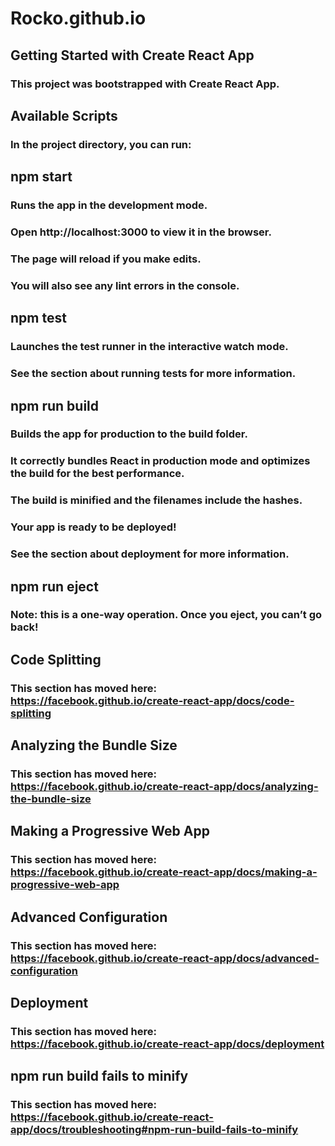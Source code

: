 # Rocko.github.io

## Getting Started with Create React App
### This project was bootstrapped with Create React App.

## Available Scripts
### In the project directory, you can run:

## npm start
### Runs the app in the development mode.
### Open http://localhost:3000 to view it in the browser.

### The page will reload if you make edits.
### You will also see any lint errors in the console.

## npm test
### Launches the test runner in the interactive watch mode.
### See the section about running tests for more information.

## npm run build
### Builds the app for production to the build folder.
### It correctly bundles React in production mode and optimizes the build for the best performance.

### The build is minified and the filenames include the hashes.
### Your app is ready to be deployed!

### See the section about deployment for more information.

## npm run eject
### Note: this is a one-way operation. Once you eject, you can’t go back!

## Code Splitting
### This section has moved here: https://facebook.github.io/create-react-app/docs/code-splitting

## Analyzing the Bundle Size
### This section has moved here: https://facebook.github.io/create-react-app/docs/analyzing-the-bundle-size

## Making a Progressive Web App
### This section has moved here: https://facebook.github.io/create-react-app/docs/making-a-progressive-web-app

## Advanced Configuration
### This section has moved here: https://facebook.github.io/create-react-app/docs/advanced-configuration

## Deployment
### This section has moved here: https://facebook.github.io/create-react-app/docs/deployment

## npm run build fails to minify
### This section has moved here: https://facebook.github.io/create-react-app/docs/troubleshooting#npm-run-build-fails-to-minify
